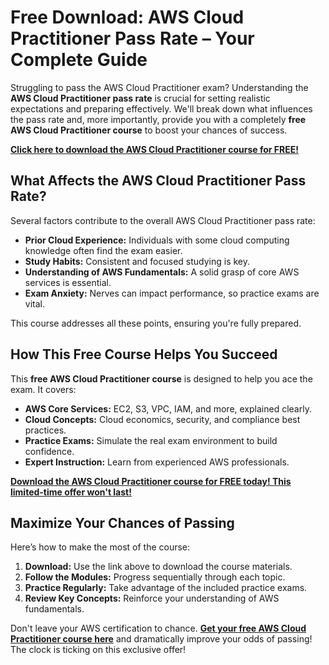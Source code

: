 # Free Download: AWS Cloud Practitioner Pass Rate – Your Complete Guide

Struggling to pass the AWS Cloud Practitioner exam? Understanding the **AWS Cloud Practitioner pass rate** is crucial for setting realistic expectations and preparing effectively. We'll break down what influences the pass rate and, more importantly, provide you with a completely **free AWS Cloud Practitioner course** to boost your chances of success.

[**Click here to download the AWS Cloud Practitioner course for FREE!**](https://udemywork.com/aws-cloud-practitioner-pass-rate)

## What Affects the AWS Cloud Practitioner Pass Rate?

Several factors contribute to the overall AWS Cloud Practitioner pass rate:

*   **Prior Cloud Experience:** Individuals with some cloud computing knowledge often find the exam easier.
*   **Study Habits:** Consistent and focused studying is key.
*   **Understanding of AWS Fundamentals:** A solid grasp of core AWS services is essential.
*   **Exam Anxiety:** Nerves can impact performance, so practice exams are vital.

This course addresses all these points, ensuring you're fully prepared.

## How This Free Course Helps You Succeed

This **free AWS Cloud Practitioner course** is designed to help you ace the exam. It covers:

*   **AWS Core Services:** EC2, S3, VPC, IAM, and more, explained clearly.
*   **Cloud Concepts:** Cloud economics, security, and compliance best practices.
*   **Practice Exams:** Simulate the real exam environment to build confidence.
*   **Expert Instruction:** Learn from experienced AWS professionals.

[**Download the AWS Cloud Practitioner course for FREE today! This limited-time offer won't last!**](https://udemywork.com/aws-cloud-practitioner-pass-rate)

## Maximize Your Chances of Passing

Here’s how to make the most of the course:

1.  **Download:** Use the link above to download the course materials.
2.  **Follow the Modules:** Progress sequentially through each topic.
3.  **Practice Regularly:** Take advantage of the included practice exams.
4.  **Review Key Concepts:** Reinforce your understanding of AWS fundamentals.

Don't leave your AWS certification to chance. **[Get your free AWS Cloud Practitioner course here](https://udemywork.com/aws-cloud-practitioner-pass-rate)** and dramatically improve your odds of passing! The clock is ticking on this exclusive offer!
